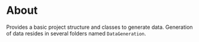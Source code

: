 ﻿# About

Provides a basic project structure and classes to generate data. Generation of data resides in several folders named `DataGeneration`.
